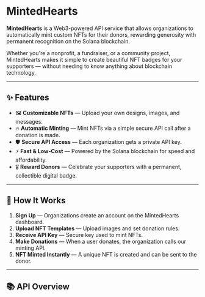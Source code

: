# MintedHearts 

**MintedHearts** is a Web3-powered API service that allows organizations to automatically mint custom NFTs for their donors, rewarding generosity with permanent recognition on the Solana blockchain.

Whether you're a nonprofit, a fundraiser, or a community project, MintedHearts makes it simple to create beautiful NFT badges for your supporters — without needing to know anything about blockchain technology.

---

## ✨ Features

- 🖼️ **Customizable NFTs** — Upload your own designs, images, and messages.
- 🔥 **Automatic Minting** — Mint NFTs via a simple secure API call after a donation is made.
- 🛡️ **Secure API Access** — Each organization gets a private API key.
- ⚡ **Fast & Low-Cost** — Powered by the Solana blockchain for speed and affordability.
- 🎖️ **Reward Donors** — Celebrate your supporters with a permanent, collectible digital badge.

---

## 🚀 How It Works

1. **Sign Up** — Organizations create an account on the MintedHearts dashboard.
2. **Upload NFT Templates** — Upload images and set donation rules.
3. **Receive API Key** — Secure key used to mint NFTs.
4. **Make Donations** — When a user donates, the organization calls our minting API.
5. **NFT Minted Instantly** — A unique NFT is created and can be sent to the donor.

---

## 📚 API Overview
